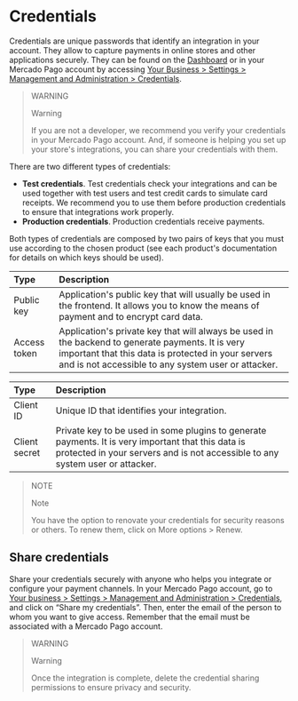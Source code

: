 # Credentials

Credentials are unique passwords that identify an integration in your account. They allow to capture payments in online stores and other applications securely. They can be found on the [Dashboard](https://www.mercadopago[FAKER][URL][DOMAIN]/developers/panel/app) or in your Mercado Pago account by accessing [Your Business > Settings > Management and Administration > Credentials](https://www.mercadopago[FAKER][URL][DOMAIN]/settings/account/credentials).

> WARNING 
> 
> Warning
> 
> If you are not a developer, we recommend you verify your credentials in your Mercado Pago account. And, if someone is helping you set up your store's integrations, you can share your credentials with them.

There are two different types of credentials:

* **Test credentials**. Test credentials check your integrations and can be used together with test users and test credit cards to simulate card receipts. We recommend you to use them before production credentials to ensure that integrations work properly.
* **Production credentials**. Production credentials receive payments. 

Both types of credentials are composed by two pairs of keys that you must use according to the chosen product (see each product's documentation for details on which keys should be used).

| Type | Description |
| :--- | :--- |
| Public key | Application's public key that will usually be used in the frontend. It allows you to know the means of payment and to encrypt card data. |
| Access token | Application's private key that will always be used in the backend to generate payments. It is very important that this data is protected in your servers and is not accessible to any system user or attacker. |

| Type | Description |
| :--- | :--- |
| Client ID | Unique ID that identifies your integration. |
| Client secret | Private key to be used in some plugins to generate payments. It is very important that this data is protected in your servers and is not accessible to any system user or attacker. |

> NOTE
> 
> Note
>
>You have the option to renovate your credentials for security reasons or others. To renew them, click on More options > Renew.

## Share credentials

Share your credentials securely with anyone who helps you integrate or configure your payment channels. In your Mercado Pago account, go to [Your business > Settings > Management and Administration > Credentials](https://www.mercadopago[FAKER][URL][DOMAIN]/settings/account/credentials), and click on “Share my credentials”. Then, enter the email of the person to whom you want to give access. Remember that the email must be associated with a Mercado Pago account. 

> WARNING 
> 
> Warning
>
> Once the integration is complete, delete the credential sharing permissions to ensure privacy and security.